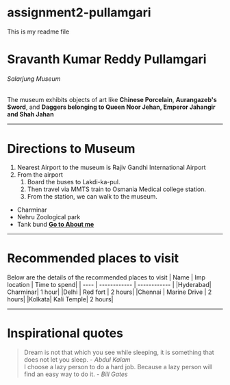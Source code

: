 # assignment2-pullamgari
This is my readme file
# Sravanth Kumar Reddy Pullamgari
###### Salarjung Museum
The museum exhibits objects of art like **Chinese Porcelain**, **Aurangazeb's Sword**, and **Daggers belonging to Queen Noor Jehan, Emperor Jahangir and Shah Jahan**
***
# Directions to Museum
1. Nearest Airport to the museum is Rajiv Gandhi International Airport
2. From the airport
    1. Board the buses to Lakdi-ka-pul.
    2. Then travel via MMTS train to Osmania Medical college station.
    3. From the station, we can walk to the museum.
* Charminar
* Nehru Zoological park
* Tank bund
**[Go to About me](Aboutme.md)**

***
# Recommended places to visit
Below are the details of the recommended places to visit
| Name | Imp location | Time to spend|
| ---- | ------------ | ------------ |
|Hyderabad| Charminar| 1 hour|
|Delhi | Red fort | 2 hours|
|Chennai | Marine Drive | 2 hours|
|Kolkata| Kali Temple| 2 hours|

***
# Inspirational quotes
> Dream is not that which you see while sleeping, it is something that does not let you sleep. - *Abdul Kalam*<br>
>I choose a lazy person to do a hard job. Because a lazy person will find an easy way to do it. - *Bill Gates*